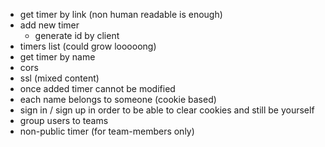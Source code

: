 * get timer by link (non human readable is enough)
* add new timer
    * generate id by client
* timers list (could grow looooong)
* get timer by name
* cors
* ssl (mixed content)
* once added timer cannot be modified
* each name belongs to someone (cookie based)
* sign in / sign up in order to be able to clear cookies and still be yourself
* group users to teams
* non-public timer (for team-members only)